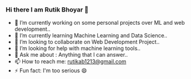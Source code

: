 ### Hi there I am  Rutik Bhoyar 👋

<!--
**Rutikab12/Rutikab12** is a ✨ _special_ ✨ repository because its `README.md` (this file) appears on your GitHub profile.

Here are some ideas to get you started:-->

- 🔭 I’m currently working on some personal projects over ML and web development..
- 🌱 I’m currently learning Machine Learning and Data Science..
- 👯 I’m looking to collaborate on Web Development Project..
- 🤔 I’m looking for help with machine learning tools..
- 💬 Ask me about : Anything that I can answer..
- 📫 How to reach me: rutikab1213@gmail.com
- ⚡ Fun fact: I'm too serious 😄
